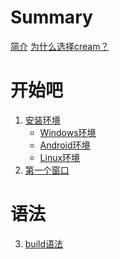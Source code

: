 # Summary

[简介](README.md)
[为什么选择cream？](why_cream_gui.md)

# 开始吧
1. [安装环境](get_started/installation.md)
   - [Windows环境](get_started/on_windows.md)
   - [Android环境]()
   - [Linux环境]()
2. [第一个窗口](get_started/first_window.md)

# 语法
3. [build语法](build_syntax/index.md)